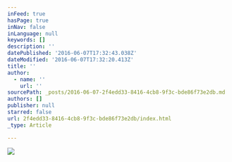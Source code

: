 ```yaml
---
inFeed: true
hasPage: true
inNav: false
inLanguage: null
keywords: []
description: ''
datePublished: '2016-06-07T17:32:43.038Z'
dateModified: '2016-06-07T17:32:20.413Z'
title: ''
author:
  - name: ''
    url: ''
sourcePath: _posts/2016-06-07-2f4edd33-8416-4cb8-9f3c-bde86f73e2db.md
authors: []
publisher: null
starred: false
url: 2f4edd33-8416-4cb8-9f3c-bde86f73e2db/index.html
_type: Article

---
```

![](https://the-grid-user-content.s3-us-west-2.amazonaws.com/7d599aba-feed-4ea5-8242-8bdbf2d2592e.jpg)
